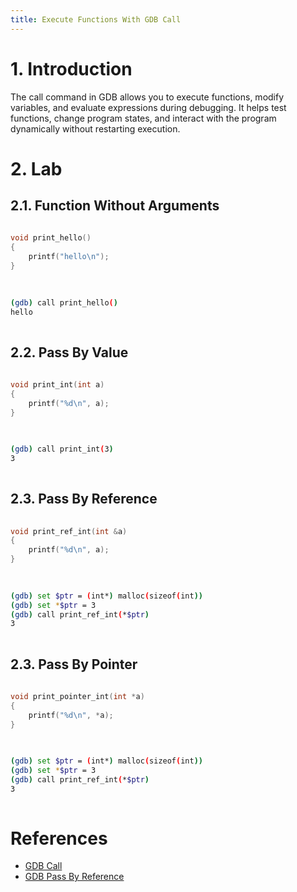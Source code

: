 ```yaml
---
title: Execute Functions With GDB Call
---
```


# 1. Introduction
The call command in GDB allows you to execute functions, modify variables, and evaluate expressions during debugging. It helps test functions, change program states, and interact with the program dynamically without restarting execution.

# 2. Lab
## 2.1. Function Without Arguments
```c++
  
void print_hello()
{
    printf("hello\n");
}
  
```

```sh
  
(gdb) call print_hello()
hello
  
```


## 2.2. Pass By Value
```c++
  
void print_int(int a)
{
    printf("%d\n", a);
}
  
```

```sh
  
(gdb) call print_int(3)
3
  
```


## 2.3. Pass By Reference
```c++
  
void print_ref_int(int &a)
{
    printf("%d\n", a);
}
  
```

```sh
  
(gdb) set $ptr = (int*) malloc(sizeof(int))
(gdb) set *$ptr = 3
(gdb) call print_ref_int(*$ptr)
3
  
```


## 2.3. Pass By Pointer
```c++
  
void print_pointer_int(int *a)
{
    printf("%d\n", *a);
}
  
```

```sh
  
(gdb) set $ptr = (int*) malloc(sizeof(int))
(gdb) set *$ptr = 3
(gdb) call print_ref_int(*$ptr)
3
  
```


# References
- [GDB Call](https://sourceware.org/gdb/current/onlinedocs/gdb.html/Calling.html)
- [GDB Pass By Reference](https://stackoverflow.com/questions/10460567/cannot-call-function-with-reference-parameter-in-gdb)